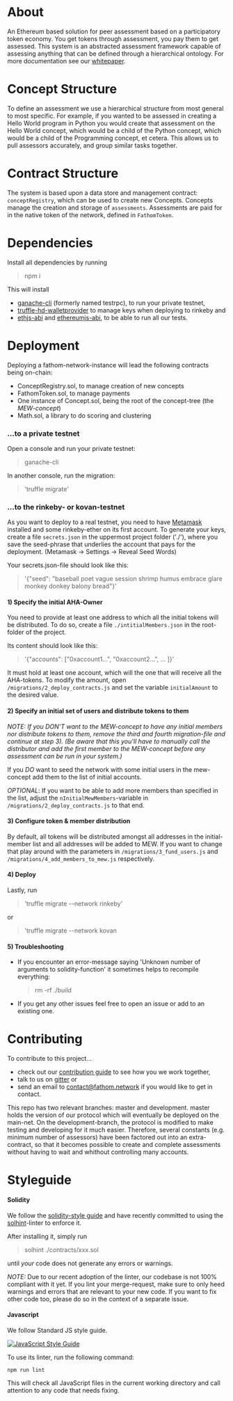 About
========


An Ethereum based solution for peer assessment based on a participatory token economy. You get tokens through assessment, you pay them to get assessed. This system is an abstracted assessment framework capable of assessing anything that can be defined through a hierarchical ontology.
For more documentation see our [whitepaper](http://fathom.network/whitepaper/).

Concept Structure
============

To define an assessment we use a hierarchical structure from most general to most specific. For example, if you wanted to be assessed in creating a Hello World program in Python you would create that assessment on the Hello World concept, which would be a child of the Python concept, which would be a child of the Programming concept, et cetera. This allows us to pull assessors accurately, and group similar tasks together. 

Contract Structure
==============

The system is based upon a data store and management contract:
`conceptRegistry`, which can be used to create new Concepts. Concepts manage the
creation and storage of `assessments`. Assessments are paid for in the native
token of the network, defined in `FathomToken`.


Dependencies
========

Install all dependencies by running 

> npm i

This will install 
- [ganache-cli](https://github.com/trufflesuite/ganache-cli) (formerly named testrpc), to run your private testnet,
- [truffle-hd-walletprovider](https://github.com/trufflesuite/truffle-hdwallet-provider) to manage keys when deploying to rinkeby and
- [ethjs-abi](https://github.com/ethjs/ethjs-abi) and [ethereumjs-abi](https://github.com/ethereumjs/ethereumjs-abi), to be able to run all our tests.

Deployment
========

Deploying a fathom-network-instance will lead the following contracts being on-chain:

- ConceptRegistry.sol, to manage creation of new concepts
- FathomToken.sol, to manage payments
- One instance of Concept.sol, being the root of the concept-tree (the _MEW-concept_)
- Math.sol, a library to do scoring and clustering

### ...to a private testnet

Open a console and run your private testnet:
> ganache-cli

In another console, run the migration: 
>'truffle migrate'


### ...to the rinkeby- or kovan-testnet

As you want to deploy to a real testnet, you need to have
[Metamask](https://metamask.io/) installed and some rinkeby-ether on its first
account. To generate your keys, create a file `secrets.json` in the uppermost
project folder ('./'), where you save the seed-phrase that underlies the account
that pays for the deployment. (Metamask -> Settings -> Reveal Seed Words) 

Your secrets.json-file should look like this: 
>'{"seed": "baseball poet vague session shrimp humus embrace glare monkey donkey balony bread"}'

#### 1) Specify the initial AHA-Owner

You need to provide at least one address to which all the initial tokens will be
distributed. 
To do so, create a file `./intitialMembers.json` in the root-folder of the
project.

Its content should look like this:
>'{"accounts": ["0xaccount1...", "0xaccount2...", ... ]}'

It must hold at least one account, which will the one that will receive all the
AHA-tokens. To modify the amount, open `/migrations/2_deploy_contracts.js` and
set the variable `initialAmount` to the desired value.

#### 2) Specify an initial set of users and distribute tokens to them

_*NOTE*: If you *DON'T* want to the MEW-concept to have any initial members nor
distribute tokens to them, remove the third and fourth migration-file and
continue at step 3). (Be aware that this you'll have to manually call the
distributor and add the first member to the MEW-concept before any assessment
can be run in your system.)_

If you *DO* want to seed the network with some initial users in the mew-concept
add them to the list of initial accounts.

_OPTIONAL_: If you want to be able to add more members than specified in the
list, adjust the `nInitialMewMembers`-variable in `/migrations/2_deploy_contracts.js`
to that end.

#### 3) Configure token & member distribution

By default, all tokens will be distributed amongst all addresses in the
initial-member list and all addresses will be added to MEW. If you want to
change that play around with the parameters in `/migrations/3_fund_users.js` and
`/migrations/4_add_members_to_mew.js` respectively.

#### 4) Deploy

Lastly, run 
>'truffle migrate --network rinkeby' 

or 

>'truffle migrate --network kovan 

#### 5) Troubleshooting

- If you encounter an error-message saying 'Unknown number of arguments to
  solidity-function' it sometimes helps to recompile everything: 
  > rm -rf ./build

- If you get any other issues feel free to open an issue or add to an existing
one.

Contributing
=========

To contribute to this project...
- check out our [contribution guide](https://gitlab.com/fathom/org) to see how
  you we work together,
- talk to us on [gitter](https://gitter.im/fathom-network/Lobby) or
- send an email to <contact@fathom.network> if you would like to get in contact.

This repo has two relevant branches: master and development. master holds
the version of our protocol which will eventually be deployed on the main-net.
On the development-branch, the protocol is modified to make testing and
developing for it much easier. Therefore, several constants (e.g. minimum number
of assessors) have been factored out into an extra-contract, so that it becomes
possible to create and complete assessments without having to wait and whithout
controlling many accounts.

Styleguide
==========

#### Solidity

We follow the [solidity-style
guide](https://solidity.readthedocs.io/en/develop/style-guide.html) and have
recently committed to using the
[solhint](https://protofire.github.io/solhint/rules.html)-linter to enforce it.

After installing it, simply run 
> solhint ./contracts/xxx.sol

until _your_ code does not generate any errors or warnings.

_NOTE:_ Due to our recent adoption of the linter, our codebase is not 100%
compliant with it yet. If you lint your merge-request, make sure to only heed
warnings and errors that are relevant to your new code. If you want to fix other
code too, please do so in the context of a separate issue.

#### Javascript

We follow Standard JS style guide.

[![JavaScript Style Guide](https://cdn.rawgit.com/standard/standard/master/badge.svg)](https://github.com/standard/standard)

To use its linter, run the following command:
```
npm run lint
```
This will check all JavaScript files in the current working directory and call attention to any code that needs fixing. 

